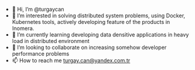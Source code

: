 - 👋 Hi, I’m @turgaycan
- 👀 I’m interested in solving distributed system problems, using Docker, Kubernetes tools, actively developing feature of the products in Inomera.
- 🌱 I’m currently learning developing data densitive applications in heavy load in distributed environment 
- 💞️ I’m looking to collaborate on increasing somehow developer performance problems
- 📫 How to reach me turgay.can@yandex.com.tr

<!---
turgaycan/turgaycan is a ✨ special ✨ repository because its `README.md` (this file) appears on your GitHub profile.
You can click the Preview link to take a look at your changes.
--->
